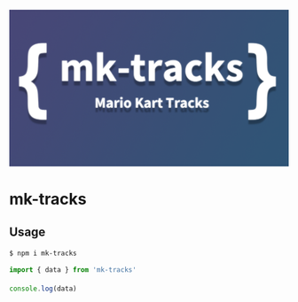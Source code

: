 ![](./og-image.png)

# mk-tracks

## Usage

```
$ npm i mk-tracks
```

```js
import { data } from 'mk-tracks'

console.log(data)
```

